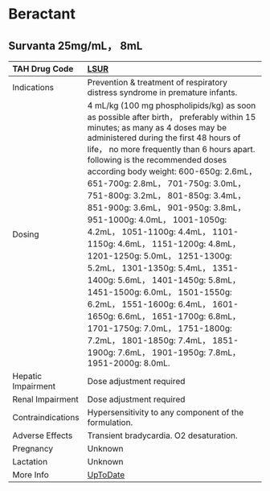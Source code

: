 # Beractant

## Survanta 25mg/mL， 8mL

| TAH Drug Code      | [LSUR](https://www.tahsda.org.tw/drugs/hissearch.php?drug_code=LSUR)                                                                                                                                                                                                                                                                                                                                                                                                                                                                                                                                                                                                                                                                                                                                                                          |
|:-------------------|:----------------------------------------------------------------------------------------------------------------------------------------------------------------------------------------------------------------------------------------------------------------------------------------------------------------------------------------------------------------------------------------------------------------------------------------------------------------------------------------------------------------------------------------------------------------------------------------------------------------------------------------------------------------------------------------------------------------------------------------------------------------------------------------------------------------------------------------------|
| Indications        | Prevention & treatment of respiratory distress syndrome in premature infants.                                                                                                                                                                                                                                                                                                                                                                                                                                                                                                                                                                                                                                                                                                                                                                 |
| Dosing             | 4 mL/kg (100 mg phospholipids/kg) as soon as possible after birth， preferably within 15 minutes; as many as 4 doses may be administered during the first 48 hours of life， no more frequently than 6 hours apart. following is the recommended doses according body weight: 600-650g: 2.6mL， 651-700g: 2.8mL， 701-750g: 3.0mL， 751-800g: 3.2mL， 801-850g: 3.4mL， 851-900g: 3.6mL， 901-950g: 3.8mL， 951-1000g: 4.0mL， 1001-1050g: 4.2mL， 1051-1100g: 4.4mL， 1101-1150g: 4.6mL， 1151-1200g: 4.8mL， 1201-1250g: 5.0mL， 1251-1300g: 5.2mL， 1301-1350g: 5.4mL， 1351-1400g: 5.6mL， 1401-1450g: 5.8mL， 1451-1500g: 6.0mL， 1501-1550g: 6.2mL， 1551-1600g: 6.4mL， 1601-1650g: 6.6mL， 1651-1700g: 6.8mL， 1701-1750g: 7.0mL， 1751-1800g: 7.2mL， 1801-1850g: 7.4mL， 1851-1900g: 7.6mL， 1901-1950g: 7.8mL， 1951-2000g: 8.0mL. |
| Hepatic Impairment | Dose adjustment required                                                                                                                                                                                                                                                                                                                                                                                                                                                                                                                                                                                                                                                                                                                                                                                                                      |
| Renal Impairment   | Dose adjustment required                                                                                                                                                                                                                                                                                                                                                                                                                                                                                                                                                                                                                                                                                                                                                                                                                      |
| Contraindications  | Hypersensitivity to any component of the formulation.                                                                                                                                                                                                                                                                                                                                                                                                                                                                                                                                                                                                                                                                                                                                                                                         |
| Adverse Effects    | Transient bradycardia. O2 desaturation.                                                                                                                                                                                                                                                                                                                                                                                                                                                                                                                                                                                                                                                                                                                                                                                                       |
| Pregnancy          | Unknown                                                                                                                                                                                                                                                                                                                                                                                                                                                                                                                                                                                                                                                                                                                                                                                                                                       |
| Lactation          | Unknown                                                                                                                                                                                                                                                                                                                                                                                                                                                                                                                                                                                                                                                                                                                                                                                                                                       |
| More Info          | [UpToDate](https://www.uptodate.com/contents/beractant-drug-information)                                                                                                                                                                                                                                                                                                                                                                                                                                                                                                                                                                                                                                                                                                                                                                      |

